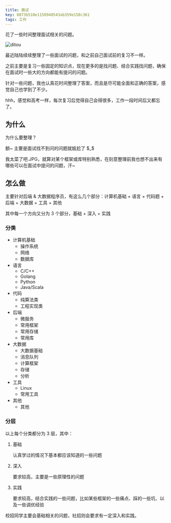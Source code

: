 ```yaml
---
title: 面试
key: 0873b510e1150948543ab359e158c361
tags: 工作
---
```


花了一些时间整理面试相关的问题。

![ditou](http://118.24.108.205:8086/pic/blog/ditou.jpg)

<!--more-->

最近陆陆续续整理了一些面试的问题，和之前自己面试前的复习不一样。

之前主要是复习一些固定的知识点，现在更多的是找问题、结合实践找问题，确保在面试时一些大的方向都能有提问的问题。

针对一些问题，我也认真花时间整理了答案，而且是尽可能全面和正确的答案，感觉自己也学到了不少。

hhh，感觉和高考一样，每次复习后觉得自己会得很多，工作一段时间后又都忘了。

## 为什么

为什么要整理？

额~ 主要是面试找不到问的问题就尴尬了 \$_\$

我太菜了吧.JPG，就算对某个框架或库特别熟悉，在刻意整理前我也想不出来有哪些可以在面试中提问的问题，汗~

## 怎么做

主要针对后端 & 大数据程序员，有这么几个部分：计算机基础 + 语言 + 代码题 + 后端 + 大数据 + 工具 + 其他

其中每一个方向又分为 3 个部分，基础 + 深入 + 实践

### 分类

- 计算机基础
  - 操作系统
  - 网络
  - 数据库
- 语言
  - C/C++
  - Golang
  - Python
  - Java/Scala
- 代码
  - 纯算法类
  - 工程实现类
- 后端
  - 微服务
  - 常用框架
  - 常用存储
  - 常用库
- 大数据
  - 大数据基础
  - 消息队列
  - 计算框架
  - 存储
  - 分析
- 工具
  - Linux
  - 常用工具
- 其他
  - 其他

### 分层

以上每个分类都分为 3 层，其中：

1. 基础

   认真学过的情况下基本都应该知道的一些问题

2. 深入

   要求较高，主要是一些原理性的问题

3. 实践

   要求较高，结合实践的一些问题，比如某些框架的一些痛点、踩的一些坑、以及一些调优经验

校招同学主要会基础相关的问题，社招则会要求有一定深入和实践。

